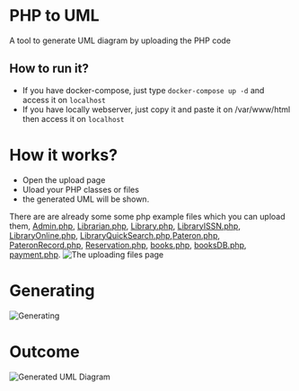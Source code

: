 # PHP to UML
A tool to generate UML diagram by uploading the PHP code

## How to run it?
- If you have docker-compose, just type `docker-compose up -d` and access it on `localhost`
- If you have locally webserver, just copy it and paste it on /var/www/html then access it on `localhost`

# How it works?
- Open the upload page
- Uload your PHP classes or files
- the generated UML will be shown.

There are are already some some php example files which you can upload them, [Admin.php](https://github.com/AzarguNazari/PHP-To-UML/blob/master/src/Tests/test1/Admin.php), [Librarian.php](https://github.com/AzarguNazari/PHP-To-UML/blob/master/src/Tests/test1/Librarian.php), [Library.php](https://github.com/AzarguNazari/PHP-To-UML/blob/master/src/Tests/test1/Library.php), [LibraryISSN.php](https://github.com/AzarguNazari/PHP-To-UML/blob/master/src/Tests/test1/LibraryISSN.php), [LibraryOnline.php](https://github.com/AzarguNazari/PHP-To-UML/blob/master/src/Tests/test1/LibraryOnline.php), [LibraryQuickSearch.php](https://github.com/AzarguNazari/PHP-To-UML/blob/master/src/Tests/test1/LibraryQuickSearch.php),[Pateron.php](https://github.com/AzarguNazari/PHP-To-UML/blob/master/src/Tests/test1/Pateron.php), [PateronRecord.php](https://github.com/AzarguNazari/PHP-To-UML/blob/master/src/Tests/test1/PateronRecord.php), [Reservation.php](https://github.com/AzarguNazari/PHP-To-UML/blob/master/src/Tests/test1/Reservation.php), [books.php](https://github.com/AzarguNazari/PHP-To-UML/blob/master/src/Tests/test1/books.php), [booksDB.php](https://github.com/AzarguNazari/PHP-To-UML/blob/master/src/Tests/test1/booksDB.php), [payment.php](https://github.com/AzarguNazari/PHP-To-UML/blob/master/src/Tests/test1/payment.php).
![The uploading files page](https://github.com/AzarguNazari/PHPtoUML/blob/master/snapshot/input%20option.png)

# Generating
![Generating](https://github.com/AzarguNazari/PHPtoUML/blob/master/snapshot/geneating.png)

# Outcome
![Generated UML Diagram](https://github.com/AzarguNazari/PHPtoUML/blob/master/snapshot/generatedUML.png)
